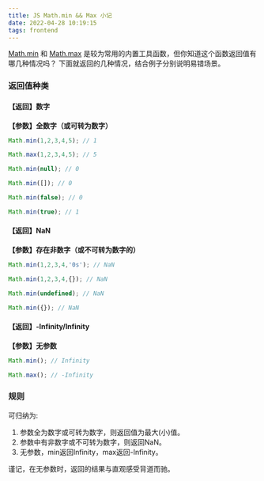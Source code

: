 ```yaml
---
title: JS Math.min && Max 小记
date: 2022-04-28 10:19:15
tags: frontend
---
```


[Math.min](https://developer.mozilla.org/zh-CN/docs/Web/JavaScript/Reference/Global_Objects/Math/min) 和 [Math.max](https://developer.mozilla.org/zh-CN/docs/Web/JavaScript/Reference/Global_Objects/Math/max) 是较为常用的内置工具函数，但你知道这个函数返回值有哪几种情况吗？ 下面就返回的几种情况，结合例子分别说明易错场景。

### 返回值种类
#### 【返回】数字
**【参数】全数字（或可转为数字）**
``` js
Math.min(1,2,3,4,5); // 1

Math.max(1,2,3,4,5); // 5

Math.min(null); // 0

Math.min([]); // 0

Math.min(false); // 0

Math.min(true); // 1
```

#### 【返回】NaN
**【参数】存在非数字（或不可转为数字的）**
``` js
Math.min(1,2,3,4,'0s'); // NaN

Math.min(1,2,3,4,{}); // NaN

Math.min(undefined); // NaN

Math.min({}); // NaN
```

#### 【返回】-Infinity/Infinity
**【参数】无参数**
``` js
Math.min(); // Infinity

Math.max(); // -Infinity
```

### 规则
可归纳为:  

1. 参数全为数字或可转为数字，则返回值为最大(小)值。  
1. 参数中有非数字或不可转为数字，则返回NaN。  
1. 无参数，min返回Infinity，max返回-Infinity。

谨记，在无参数时，返回的结果与直观感受背道而驰。